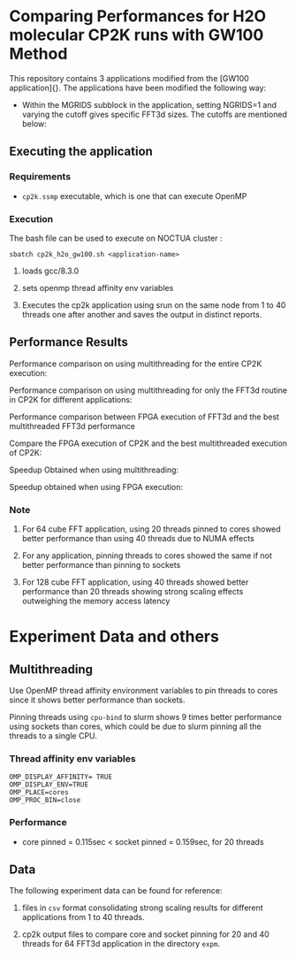 # Comparing Performances for H2O molecular CP2K runs with GW100 Method

This repository contains 3 applications modified from the [GW100 application]{}.
The applications have been modified the following way:

- Within the MGRIDS subblock in the application, setting NGRIDS=1 and varying 
the cutoff gives specific FFT3d sizes. The cutoffs are mentioned below:


## Executing the application

### Requirements

- `cp2k.ssmp` executable, which is one that can execute OpenMP 

### Execution

The bash file can be used to execute on NOCTUA cluster :

`sbatch cp2k_h2o_gw100.sh <application-name>`

1. loads gcc/8.3.0

2. sets openmp thread affinity env variables

3. Executes the cp2k application using srun on the same node from 1 to 40 threads 
    one after another and saves the output in distinct reports.

## Performance Results

Performance comparison on using multithreading for the entire CP2K execution:


Performance comparison on using multithreading for only the FFT3d routine in 
CP2K for different applications:

Performance comparison between FPGA execution of FFT3d and the best multithreaded 
FFT3d performance 

Compare the FPGA execution of CP2K and the best multithreaded execution of CP2K:

Speedup Obtained when using multithreading:

Speedup obtained when using FPGA execution:


### Note

1. For 64 cube FFT application, using 20 threads pinned to cores showed better
  performance than using 40 threads due to NUMA effects

2. For any application, pinning threads to cores showed the same if not better
  performance than pinning to sockets

3. For 128 cube FFT application, using 40 threads showed better performance than
  20 threads showing strong scaling effects outweighing the memory access
  latency

# Experiment Data and others

## Multithreading

Use OpenMP thread affinity environment variables to pin threads to cores since 
it shows better performance than sockets. 

Pinning threads using `cpu-bind` to slurm shows 9 times better performance using
sockets than cores, which could be due to slurm pinning all the threads to a single CPU. 

### Thread affinity env variables

```
OMP_DISPLAY_AFFINITY= TRUE
OMP_DISPLAY_ENV=TRUE
OMP_PLACE=cores
OMP_PROC_BIN=close
```

### Performance 

- core pinned = 0.115sec < socket pinned = 0.159sec, for 20 threads 

## Data

The following experiment data can be found for reference:

1. files in `csv` format consolidating strong scaling results for different
   applications from 1 to 40 threads.

2. cp2k output files to compare core and socket pinning for 20 and 40 threads
   for 64 FFT3d application in the directory `expm`.




